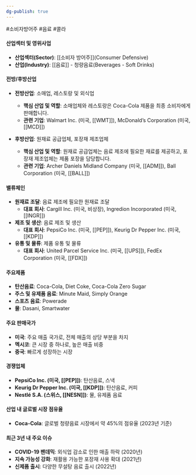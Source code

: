 ```yaml
---
dg-publish: true
---
```

#소비자방어주 #음료 #콜라 

#### 산업섹터 및 영위사업

- **산업섹터(Sector)**: [[소비자 방어주]](Consumer Defensive)
- **산업(Industry)**: [[음료]] - 청량음료(Beverages - Soft Drinks)


#### 전방/후방산업

- **전방산업**: 소매업, 레스토랑 및 외식업
    - **핵심 산업 및 역할**: 소매업체와 레스토랑은 Coca-Cola 제품을 최종 소비자에게 판매합니다.
    - **관련 기업**: Walmart Inc. (미국, [[WMT]]), McDonald’s Corporation (미국, [[MCD]])
      
- **후방산업**: 원재료 공급업체, 포장재 제조업체
    - **핵심 산업 및 역할**: 원재료 공급업체는 음료 제조에 필요한 재료를 제공하고, 포장재 제조업체는 제품 포장을 담당합니다.
    - **관련 기업**: Archer Daniels Midland Company (미국, [[ADM]]), Ball Corporation (미국, [[BALL]])

#### 밸류체인

- **원재료 조달**: 음료 제조에 필요한 원재료 조달
    - **대표 회사**: Cargill Inc. (미국, 비상장), Ingredion Incorporated (미국, [[INGR]])
- **제조 및 생산**: 음료 제조 및 생산
    - **대표 회사**: PepsiCo Inc. (미국, [[PEP]]), Keurig Dr Pepper Inc. (미국, [[KDP]])
- **유통 및 물류**: 제품 유통 및 물류
    - **대표 회사**: United Parcel Service Inc. (미국, [[UPS]]), FedEx Corporation (미국, [[FDX]])

#### 주요제품

- **탄산음료**: Coca-Cola, Diet Coke, Coca-Cola Zero Sugar
- **주스 및 유제품 음료**: Minute Maid, Simply Orange
- **스포츠 음료**: Powerade
- **물**: Dasani, Smartwater

#### 주요 판매국가

- **미국**: 주요 매출 국가로, 전체 매출의 상당 부분을 차지
- **멕시코**: 큰 시장 중 하나로, 높은 매출 비중
- **중국**: 빠르게 성장하는 시장

#### 경쟁업체

- **PepsiCo Inc. (미국, [[PEP]])**: 탄산음료, 스낵
- **Keurig Dr Pepper Inc. (미국, [[KDP]])**: 탄산음료, 커피
- **Nestlé S.A. (스위스, [[NESN]])**: 물, 유제품 음료

#### 산업 내 글로벌 시장 점유율

- **Coca-Cola**: 글로벌 청량음료 시장에서 약 45%의 점유율 (2023년 기준)

#### 최근 3년 내 주요 이슈

- **COVID-19 팬데믹**: 외식업 감소로 인한 매출 하락 (2020년)
- **지속 가능성 강화**: 재활용 가능한 포장재 사용 확대 (2021년)
- **신제품 출시**: 다양한 무설탕 음료 출시 (2022년)